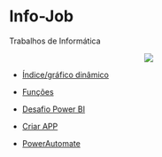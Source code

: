 # Info-Job
Trabalhos de Informática


<p align="center">
<img src="https://th.bing.com/th/id/OIP.uPorqYq6ft-IhMe6SFdnvwHaE8?pid=ImgDet&rs=1"/>
</p>


* [Índice/gráfico dinâmico](https://view.officeapps.live.com/op/view.aspx?src=https%3A%2F%2Fraw.githubusercontent.com%2Fmatheus2208%2FInfo-Job%2Fmain%2Fprocv1.xlsx&wdOrigin=BROWSELINK)


* [Funções](https://view.officeapps.live.com/op/view.aspx?src=https%3A%2F%2Fraw.githubusercontent.com%2Fmatheus2208%2Fgreeting%2Fmain%2FfamiliaREis.xlsx&wdOrigin=BROWSELINK)

* [Desafio Power BI](https://1drv.ms/u/s!AgDGdi_D0XjqgUEHP6l6Gi5FdRue?e=U22Ewk)

*  [Criar APP](https://www.loom.com/share/a913ac45a6ad4698ae5a4bffeb5d17c7)

* [PowerAutomate](https://www.loom.com/share/ad7dded439f347f9a840f9c656a97183)
